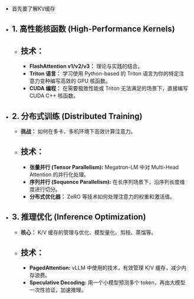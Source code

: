 -   首先要了解KV缓存
-   **1. 高性能核函数 (High-Performance Kernels)**
    -   
    -   **技术：**
        -   
        -   **FlashAttention v1/v2/v3：** 理论与实践的结合。
        -   **Triton 语言：** 学习使用 Python-based 的 Triton 语言为你的特定注意力变种编写高效的 GPU 核函数。
        -   **CUDA 编程：** 在需要极致性能或 Triton 无法满足的场景下，直接编写 CUDA C++ 核函数。
-   **2. 分布式训练 (Distributed Training)**
    -   
    -   **挑战：** 如何在多卡、多机环境下高效计算注意力。
    -   **技术：**
        -   
        -   **张量并行 (Tensor Parallelism):** Megatron-LM 中对 Multi-Head Attention 的并行化处理。
        -   **序列并行 (Sequence Parallelism):** 在长序列场景下，沿序列长度维度进行切分。
        -   **分布式优化器：** ZeRO 等技术如何处理注意力的权重和激活值。
-   **3. 推理优化 (Inference Optimization)**
    -   
    -   **核心：** K/V 缓存的管理与优化、模型量化、剪枝、蒸馏等。
    -   **技术：**
        -   
        -   **PagedAttention:** vLLM 中使用的技术，有效管理 K/V 缓存，减少内存浪费。
        -   **Speculative Decoding:** 用一个小模型预测多个 token，再由大模型一次性验证，加速推理。